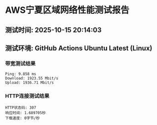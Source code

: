 # AWS宁夏区域网络性能测试报告
## 测试时间: 2025-10-15 20:14:03
## 测试环境: GitHub Actions Ubuntu Latest (Linux)

### 带宽测试结果
```
Ping: 9.858 ms
Download: 1923.55 Mbit/s
Upload: 1936.71 Mbit/s
```

### HTTP连接测试结果
```
HTTP状态码: 307
响应时间: 1.689705秒
下载速度: 0字节/秒
```


